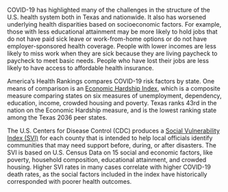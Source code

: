 COVID-19 has highlighted many of the challenges in the structure of the U.S. health system both in Texas and nationwide. It also has worsened underlying health disparities based on socioeconomic factors. For example, those with less educational attainment may be more likely to hold jobs that do not have paid sick leave or work-from-home options or do not have employer-sponsored health coverage. People with lower incomes are less likely to miss work when they are sick because they are living paycheck to paycheck to meet basic needs. People who have lost their jobs are less likely to have access to affordable health insurance.

America’s Health Rankings compares COVID-19 risk factors by state. One means of comparison is an [Economic Hardship Index](https://www.americashealthrankings.org/explore/annual/measure/EHI), which is a composite measure comparing states on six measures of unemployment, dependency, education, income, crowded housing and poverty. Texas ranks 43rd in the nation on the Economic Hardship measure, and is the lowest ranking state among the Texas 2036 peer states.

The U.S. Centers for Disease Control (CDC) produces a [Social Vulnerability Index (SVI)](https://www.atsdr.cdc.gov/placeandhealth/svi/index.html) for each county that is intended to help local officials identify communities that may need support before, during, or after disasters. The SVI is based on U.S. Census Data on 15 social and economic factors, like poverty, household composition, educational attainment, and crowded housing. Higher SVI rates in many cases correlate with higher COVID-19 death rates, as the social factors included in the index have historically corresponded with poorer health outcomes.
